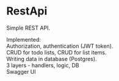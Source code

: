 # RestApi

Simple REST API.

Implemented:\
Authorization, authentication (JWT token).\
CRUD for todo lists, CRUD for list items.\
Writing data in database (Postgres).\
3 layers - handlers, logic, DB\
Swagger UI

